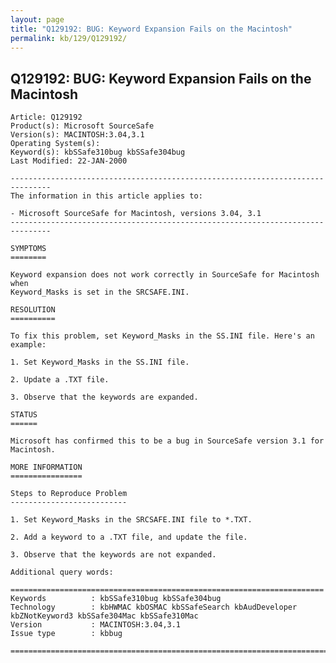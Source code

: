 ```yaml
---
layout: page
title: "Q129192: BUG: Keyword Expansion Fails on the Macintosh"
permalink: kb/129/Q129192/
---
```


## Q129192: BUG: Keyword Expansion Fails on the Macintosh

	Article: Q129192
	Product(s): Microsoft SourceSafe
	Version(s): MACINTOSH:3.04,3.1
	Operating System(s): 
	Keyword(s): kbSSafe310bug kbSSafe304bug
	Last Modified: 22-JAN-2000
	
	-------------------------------------------------------------------------------
	The information in this article applies to:
	
	- Microsoft SourceSafe for Macintosh, versions 3.04, 3.1 
	-------------------------------------------------------------------------------
	
	SYMPTOMS
	========
	
	Keyword expansion does not work correctly in SourceSafe for Macintosh when
	Keyword_Masks is set in the SRCSAFE.INI.
	
	RESOLUTION
	==========
	
	To fix this problem, set Keyword_Masks in the SS.INI file. Here's an example:
	
	1. Set Keyword_Masks in the SS.INI file.
	
	2. Update a .TXT file.
	
	3. Observe that the keywords are expanded.
	
	STATUS
	======
	
	Microsoft has confirmed this to be a bug in SourceSafe version 3.1 for
	Macintosh.
	
	MORE INFORMATION
	================
	
	Steps to Reproduce Problem
	--------------------------
	
	1. Set Keyword_Masks in the SRCSAFE.INI file to *.TXT.
	
	2. Add a keyword to a .TXT file, and update the file.
	
	3. Observe that the keywords are not expanded.
	
	Additional query words:
	
	======================================================================
	Keywords          : kbSSafe310bug kbSSafe304bug 
	Technology        : kbHWMAC kbOSMAC kbSSafeSearch kbAudDeveloper kbZNotKeyword3 kbSSafe304Mac kbSSafe310Mac
	Version           : MACINTOSH:3.04,3.1
	Issue type        : kbbug
	
	=============================================================================
	
